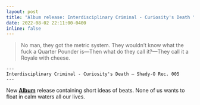 ```yaml
---
layout: post
title: "Album release: Interdisciplinary Criminal - Curiosity's Death "
date: 2022-08-02 22:11:00-0400
inline: false
---
```

> No man, they got the metric system. They wouldn’t know what the fuck a Quarter Pounder is—Then what do they call it?—They call it a Royale with cheese.
  
    ---
    Interdisciplinary Criminal - Curiosity's Death — Shady-O Rec. 005
    ---


New <a href="https://joshuajaeger.github.io/projects/Music/">**Album**</a> release containing short ideas of beats. None of us wants to float in calm waters all our lives.
